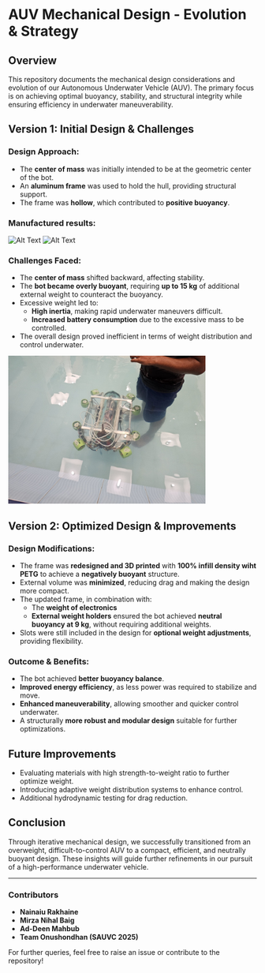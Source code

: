 # AUV Mechanical Design - Evolution & Strategy

## Overview
This repository documents the mechanical design considerations and evolution of our Autonomous Underwater Vehicle (AUV). The primary focus is on achieving optimal buoyancy, stability, and structural integrity while ensuring efficiency in underwater maneuverability.

## **Version 1: Initial Design & Challenges**

### **Design Approach:**
- The **center of mass** was initially intended to be at the geometric center of the bot.
- An **aluminum frame** was used to hold the hull, providing structural support.
- The frame was **hollow**, which contributed to **positive buoyancy**.

### **Manufactured results:**

<img src="Version1_content/PXL_20231230_095338993.MP.jpg" alt="Alt Text" width="400" height="300">
<img src="Version1_content/PXL_20231230_095338993.MP.jpg" alt="Alt Text" width="400" height="300">



### **Challenges Faced:**
- The **center of mass** shifted backward, affecting stability.
- The **bot became overly buoyant**, requiring **up to 15 kg** of additional external weight to counteract the buoyancy.
- Excessive weight led to:
  - **High inertia**, making rapid underwater maneuvers difficult.
  - **Increased battery consumption** due to the excessive mass to be controlled.
- The overall design proved inefficient in terms of weight distribution and control underwater.

<img src="Version1_content/20231231_184412.jpg" alt="Alt Text" width="400" height="300">

## **Version 2: Optimized Design & Improvements**

### **Design Modifications:**
- The frame was **redesigned and 3D printed** with **100% infill density wiht PETG** to achieve a **negatively buoyant** structure.
- External volume was **minimized**, reducing drag and making the design more compact.
- The updated frame, in combination with:
  - The **weight of electronics**
  - **External weight holders**
  ensured the bot achieved **neutral buoyancy at 9 kg**, without requiring additional weights.
- Slots were still included in the design for **optional weight adjustments**, providing flexibility.

### **Outcome & Benefits:**
- The bot achieved **better buoyancy balance**.
- **Improved energy efficiency**, as less power was required to stabilize and move.
- **Enhanced maneuverability**, allowing smoother and quicker control underwater.
- A structurally **more robust and modular design** suitable for further optimizations.

## **Future Improvements**
- Evaluating materials with high strength-to-weight ratio to further optimize weight.
- Introducing adaptive weight distribution systems to enhance control.
- Additional hydrodynamic testing for drag reduction.

## **Conclusion**
Through iterative mechanical design, we successfully transitioned from an overweight, difficult-to-control AUV to a compact, efficient, and neutrally buoyant design. These insights will guide further refinements in our pursuit of a high-performance underwater vehicle.

---
### Contributors
- **Nainaiu Rakhaine**
- **Mirza Nihal Baig**
- **Ad-Deen Mahbub**
- **Team Onushondhan (SAUVC 2025)**

For further queries, feel free to raise an issue or contribute to the repository!
